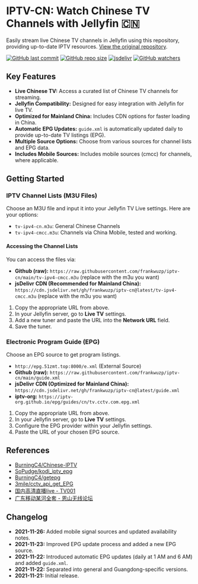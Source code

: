 # IPTV-CN: Watch Chinese TV Channels with Jellyfin 🇨🇳

Easily stream live Chinese TV channels in Jellyfin using this repository, providing up-to-date IPTV resources.  [View the original repository](https://github.com/frankwuzp/iptv-cn).

[![GitHub last commit](https://img.shields.io/github/last-commit/frankwuzp/iptv-cn/main?style=flat-square)](https://github.com/frankwuzp/iptv-cn)
[![GitHub repo size](https://img.shields.io/github/repo-size/frankwuzp/iptv-cn?style=flat-square)](https://github.com/frankwuzp/iptv-cn)
[![jsdelivr](https://data.jsdelivr.com/v1/package/gh/frankwuzp/iptv-cn/badge)](https://www.jsdelivr.com/package/gh/frankwuzp/iptv-cn)
[![GitHub watchers](https://img.shields.io/github/watchers/frankwuzp/iptv-cn?style=social)](https://github.com/frankwuzp/iptv-cn)

## Key Features

*   **Live Chinese TV:** Access a curated list of Chinese TV channels for streaming.
*   **Jellyfin Compatibility:** Designed for easy integration with Jellyfin for live TV.
*   **Optimized for Mainland China:** Includes CDN options for faster loading in China.
*   **Automatic EPG Updates:**  `guide.xml` is automatically updated daily to provide up-to-date TV listings (EPG).
*   **Multiple Source Options:** Choose from various sources for channel lists and EPG data.
*   **Includes Mobile Sources:** Includes mobile sources (cmcc) for channels, where applicable.

## Getting Started

### IPTV Channel Lists (M3U Files)

Choose an M3U file and input it into your Jellyfin TV Live settings.  Here are your options:

*   `tv-ipv4-cn.m3u`: General Chinese Channels
*   `tv-ipv4-cmcc.m3u`:  Channels via China Mobile, tested and working.

#### Accessing the Channel Lists

You can access the files via:

*   **Github (raw):**  `https://raw.githubusercontent.com/frankwuzp/iptv-cn/main/tv-ipv4-cmcc.m3u` (replace with the m3u you want)
*   **jsDelivr CDN (Recommended for Mainland China):** `https://cdn.jsdelivr.net/gh/frankwuzp/iptv-cn@latest/tv-ipv4-cmcc.m3u` (replace with the m3u you want)

1.  Copy the appropriate URL from above.
2.  In your Jellyfin server, go to **Live TV** settings.
3.  Add a new tuner and paste the URL into the **Network URL** field.
4.  Save the tuner.

### Electronic Program Guide (EPG)

Choose an EPG source to get program listings.

*   `http://epg.51zmt.top:8000/e.xml` (External Source)
*   **Github (raw):**  `https://raw.githubusercontent.com/frankwuzp/iptv-cn/main/guide.xml`
*   **jsDelivr CDN (Optimized for Mainland China):** `https://cdn.jsdelivr.net/gh/frankwuzp/iptv-cn@latest/guide.xml`
*   **iptv-org:** `https://iptv-org.github.io/epg/guides/cn/tv.cctv.com.epg.xml`

1.  Copy the appropriate URL from above.
2.  In your Jellyfin server, go to **Live TV** settings.
3.  Configure the EPG provider within your Jellyfin settings.
4.  Paste the URL of your chosen EPG source.

## References

*   [BurningC4/Chinese-IPTV](https://github.com/BurningC4/Chinese-IPTV)
*   [SoPudge/kodi_iptv_epg](https://github.com/SoPudge/kodi_iptv_epg)
*   [BurningC4/getepg](https://github.com/BurningC4/getepg)
*   [3mile/cctv_api_get_EPG](https://github.com/3mile/cctv_api_get_EPG)
*   [国内高清直播live - TV001](http://www.tv001.vip/forum.php?mod=viewthread&tid=3)
*   [广东移动某河全套 - 恩山无线论坛](https://www.right.com.cn/forum/thread-6809023-1-1.html)

## Changelog

*   **2021-11-26:** Added mobile signal sources and updated availability notes.
*   **2021-11-23:** Improved EPG update process and added a new EPG source.
*   **2021-11-22:** Introduced automatic EPG updates (daily at 1 AM and 6 AM) and added `guide.xml`.
*   **2021-11-22:** Separated into general and Guangdong-specific versions.
*   **2021-11-21:** Initial release.